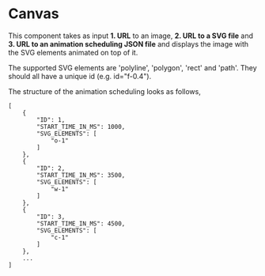 # Canvas

This component takes as input **1. URL** to an image, **2. URL to a SVG file** and **3. URL to an animation scheduling JSON file** and displays the image with the SVG elements animated on top of it. 

The supported SVG elements are 'polyline', 'polygon', 'rect' and 'path'. They should all have a unique id (e.g. id="f-0.4").

The structure of the animation scheduling looks as follows, 

    [
        {
            "ID": 1,
            "START_TIME_IN_MS": 1000,
            "SVG_ELEMENTS": [
                "o-1"
            ]
        },
        {
            "ID": 2,
            "START_TIME_IN_MS": 3500,
            "SVG_ELEMENTS": [
                "w-1" 
            ]
        },
        {
            "ID": 3,
            "START_TIME_IN_MS": 4500,
            "SVG_ELEMENTS": [
                "c-1"
            ]
        },
        ...
    ]